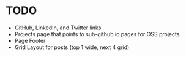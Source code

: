 # TODO
- GitHub, LinkedIn, and Twitter links
- Projects page that points to sub-github.io pages for OSS projects
- Page Footer
- Grid Layout for posts (top 1 wide, next 4 grid)
